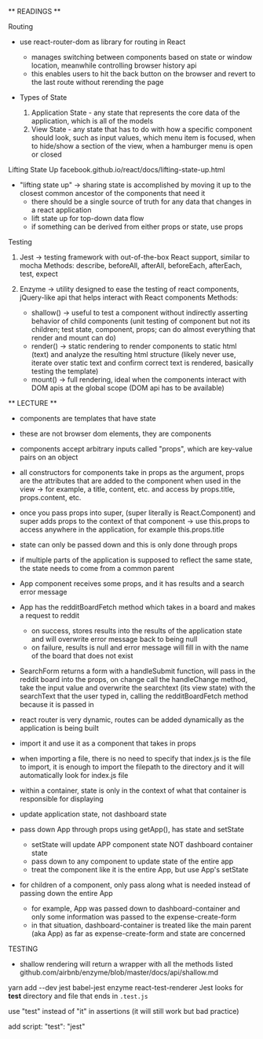 ** READINGS **

Routing
- use react-router-dom as library for routing in React
  - manages switching between components based on state or window location, meanwhile controlling browser history api
  - this enables users to hit the back button on the browser and revert to the last route without rerending the page

- Types of State
  1. Application State - any state that represents the core data of the application, which is all of the models
  2. View State - any state that has to do with how a specific component should look, such as input values, which menu item is focused, when to hide/show a section of the view, when a hamburger menu is open or closed

Lifting State Up
facebook.github.io/react/docs/lifting-state-up.html

- "lifting state up" -> sharing state is accomplished by moving it up to the closest common ancestor of the components that need it
  - there should be a single source of truth for any data that changes in a react application
  - lift state up for top-down data flow
  - if something can be derived from either props or state, use props

Testing
1. Jest -> testing framework with out-of-the-box React support, similar to mocha
  Methods: describe, beforeAll, afterAll, beforeEach, afterEach, test, expect

2. Enzyme -> utility designed to ease the testing of react components, jQuery-like api that helps interact with React components
  Methods:
    - shallow(<Component />) -> useful to test a component without indirectly asserting behavior of child components (unit testing of component but not its children; test state, component, props; can do almost everything that render and mount can do)
    - render(<Component />) -> static rendering to render components to static html (text) and analyze the resulting html structure (likely never use, iterate over static text and confirm correct text is rendered, basically testing the template)
    - mount(<Component />) -> full rendering, ideal when the components interact with DOM apis at the global scope
      (DOM api has to be available)

** LECTURE **
- components are templates that have state
- these are not browser dom elements, they are components
- components accept arbitrary inputs called "props", which are key-value pairs on an object
- all constructors for components take in props as the argument, props are the attributes that are added to the component when used in the view -> for example, a title, content, etc. and access by props.title, props.content, etc.
- once you pass props into super, (super literally is React.Component) and super adds props to the context of that component  -> use this.props to access anywhere in the application, for example this.props.title

- state can only be passed down and this is only done through props
- if multiple parts of the application is supposed to reflect the same state, the state needs to come from a common parent

- App component receives some props, and it has results and a search error message
- App has the redditBoardFetch method which takes in a board and makes a request to reddit
  - on success, stores results into the results of the application state and will overwrite error message back to being null
  - on failure, results is null and error message will fill in with the name of the board that does not exist

- SearchForm returns a form with a handleSubmit function, will pass in the reddit board into the props, on change call the handleChange method, take the input value and overwrite the searchtext (its view state) with the searchText that the user typed in, calling the redditBoardFetch method because it is passed in



- react router is very dynamic, routes can be added dynamically as the application is being built
- import it and use it as a component that takes in props


- when importing a file, there is no need to specify that index.js is the file to import, it is enough to import the filepath to the directory and it will automatically look for index.js file
- within a container, state is only in the context of what that container is responsible for displaying

- update application state, not dashboard state
- pass down App through props using getApp(), has state and setState
  - setState will update APP component state NOT dashboard container state
  - pass down to any component to update state of the entire app
  - treat the component like it is the entire App, but use App's setState

- for children of a component, only pass along what is needed instead of passing down the entire App
  - for example, App was passed down to dashboard-container and only some information was passed to the expense-create-form
  - in that situation, dashboard-container is treated like the main parent (aka App) as far as expense-create-form and state are concerned

TESTING
- shallow rendering will return a wrapper with all the methods listed
github.com/airbnb/enzyme/blob/master/docs/api/shallow.md

yarn add --dev jest babel-jest enzyme react-test-renderer
Jest looks for __test__ directory and file that ends in `.test.js`

use "test" instead of "it" in assertions (it will still work but bad practice)

add script:  "test": "jest"
